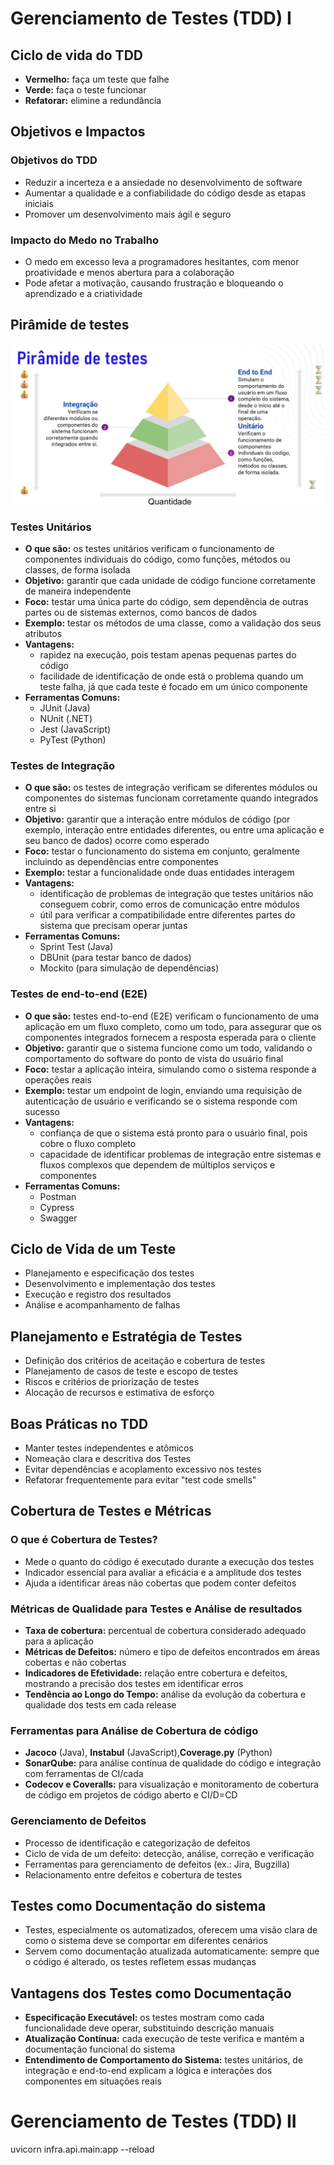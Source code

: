 # Gerenciamento de Testes (TDD) I
## Ciclo de vida do TDD
- **Vermelho:** faça um teste que falhe
- **Verde:** faça o teste funcionar
- **Refatorar:** elimine a redundância


## Objetivos e Impactos
### Objetivos do TDD
- Reduzir a incerteza e a ansiedade no desenvolvimento de software
- Aumentar a qualidade e a confiabilidade do código desde as etapas iniciais
- Promover um desenvolvimento mais ágil e seguro


### Impacto do Medo no Trabalho
- O medo em excesso leva a programadores hesitantes, com menor proatividade e menos abertura para a colaboração
- Pode afetar a motivação, causando frustração e bloqueando o aprendizado e a criatividade


## Pirâmide de testes

![Pirâmide de testes](./assets/piramide-testes.png)



### Testes Unitários
- **O que são:** os testes unitários verificam o funcionamento de componentes individuais do código, como funções, métodos ou classes, de forma isolada
- **Objetivo:** garantir que cada unidade de código funcione corretamente de maneira independente
- **Foco:** testar uma única parte do código, sem dependência de outras partes ou de sistemas externos, como bancos de dados
- **Exemplo:** testar os métodos de uma classe, como a validação dos seus atributos
- **Vantagens:**
  - rapidez na execução, pois testam apenas pequenas partes do código
  - facilidade de identificação de onde está o problema quando um teste falha, já que cada teste é focado em um único componente
- **Ferramentas Comuns:**
  - JUnit (Java)
  - NUnit (.NET)
  - Jest (JavaScript)
  - PyTest (Python)


### Testes de Integração
- **O que são:** os testes de integração verificam se diferentes módulos ou componentes do sistemas funcionam corretamente quando integrados entre si
- **Objetivo:** garantir que a interação entre módulos de código (por exemplo, interação entre entidades diferentes, ou entre uma aplicação e seu banco de dados) ocorre como esperado
- **Foco:** testar o funcionamento do sistema em conjunto, geralmente incluindo as dependências entre componentes
- **Exemplo:** testar a funcionalidade onde duas entidades interagem
- **Vantagens:**
  - identificação de problemas de integração que testes unitários não conseguem cobrir, como erros de comunicação entre módulos
  - útil para verificar a compatibilidade entre diferentes partes do sistema que precisam operar juntas
- **Ferramentas Comuns:**
  - Sprint Test (Java)
  - DBUnit (para testar banco de dados)
  - Mockito (para simulação de dependências)


### Testes de end-to-end (E2E)
- **O que são:** testes end-to-end (E2E) verificam o funcionamento de uma aplicação em um fluxo completo, como um todo, para assegurar que os componentes integrados fornecem a resposta esperada para o cliente
- **Objetivo:** garantir que o sistema funcione como um todo, validando o comportamento do software do ponto de vista do usuário final
- **Foco:** testar a aplicação inteira, simulando como o sistema responde a operações reais
- **Exemplo:** testar um endpoint de login, enviando uma requisição de autenticação de usuário e verificando se o sistema responde com sucesso
- **Vantagens:**
  - confiança de que o sistema está pronto para o usuário final, pois cobre o fluxo completo
  - capacidade de identificar problemas de integração entre sistemas e fluxos complexos que dependem de múltiplos serviços e componentes
- **Ferramentas Comuns:**
  - Postman
  - Cypress
  - Swagger


## Ciclo de Vida de um Teste
- Planejamento e especificação dos testes
- Desenvolvimento e implementação dos testes
- Execução e registro dos resultados
- Análise e acompanhamento de falhas


## Planejamento e Estratégia de Testes
- Definição dos critérios de aceitação e cobertura de testes
- Planejamento de casos de teste e escopo de testes
- Riscos e critérios de priorização de testes
- Alocação de recursos e estimativa de esforço


## Boas Práticas no TDD
- Manter testes independentes e atômicos
- Nomeação clara e descritiva dos Testes
- Evitar dependências e acoplamento excessivo nos testes
- Refatorar frequentemente para evitar "test code smells"


## Cobertura de Testes e Métricas
### O que é Cobertura de Testes?
- Mede o quanto do código é executado durante a execução dos testes
- Indicador essencial para avaliar a eficácia e a amplitude dos testes
- Ajuda a identificar áreas não cobertas que podem conter defeitos


### Métricas de Qualidade para Testes e Análise de resultados
- **Taxa de cobertura:** percentual de cobertura considerado adequado para a aplicação
- **Métricas de Defeitos:** número e tipo de defeitos encontrados em áreas cobertas e não cobertas
- **Indicadores de Efetividade:** relação entre cobertura e defeitos, mostrando a precisão dos testes em identificar erros
- **Tendência ao Longo do Tempo:** análise da evolução da cobertura e qualidade dos tests em cada release


### Ferramentas para Análise de Cobertura de código
- **Jacoco** (Java), **Instabul** (JavaScript),**Coverage.py** (Python)
- **SonarQube:** para análise contínua de qualidade do código e integração com ferramentas de CI/cada
- **Codecov e Coveralls:** para visualização e monitoramento de cobertura de código em projetos de código aberto e CI/D=CD


### Gerenciamento de Defeitos
- Processo de identificação e categorização de defeitos
- Ciclo de vida de um defeito: detecção, análise, correção e verificação
- Ferramentas para gerenciamento de defeitos (ex.: Jira, Bugzilla)
- Relacionamento entre defeitos e cobertura de testes


## Testes como Documentação do sistema
- Testes, especialmente os automatizados, oferecem uma visão clara de como o sistema deve se comportar em diferentes cenários
- Servem como documentação atualizada automaticamente: sempre que o código é alterado, os testes refletem essas mudanças


## Vantagens dos Testes como Documentação
- **Especificação Executável:** os testes mostram como cada funcionalidade deve operar, substituindo descrição manuais
- **Atualização Contínua:** cada execução de teste verifica e mantém a documentação funcional do sistema
- **Entendimento de Comportamento do Sistema:** testes unitários, de integração e end-to-end explicam a lógica e interações dos componentes em situações reais



# Gerenciamento de Testes (TDD) II
uvicorn infra.api.main:app --reload


